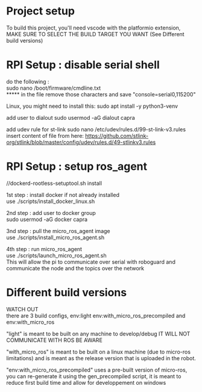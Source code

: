 # Project setup
To build this project, you'll need vscode with the platformio extension, MAKE SURE TO SELECT THE BUILD TARGET YOU WANT (See Different build versions)

# RPI Setup : disable serial shell
do the following : \
    sudo nano /boot/firmware/cmdline.txt\
    ***** in the file remove those characters and save "console=serial0,115200"

Linux, you might need to install this:
sudo apt install -y python3-venv

add user to dialout
sudo usermod -aG dialout capra

add udev rule for st-link
sudo nano /etc/udev/rules.d/99-st-link-v3.rules
insert content of file from here: 
https://github.com/stlink-org/stlink/blob/master/config/udev/rules.d/49-stlinkv3.rules

# RPI Setup : setup ros_agent
//dockerd-rootless-setuptool.sh install


1st step : install docker if not already installed\
    use ./scripts/install_docker_linux.sh

2nd step : add user to docker group\
    sudo usermod -aG docker capra

3nd step : pull the micro_ros_agent image\
    use ./scripts/install_micro_ros_agent.sh

4th step : run micro_ros_agent\
    use ./scripts/launch_micro_ros_agent.sh\
    This will allow the pi to communicate over serial with roboguard and communicate the node and the topics over the network


# Different build versions
WATCH OUT\
there are 3 build configs, env:light env:with_micro_ros_precompiled and env:with_micro_ros

"light" is meant to be built on any machine to develop/debug IT WILL NOT COMMUNICATE WITH ROS BE AWARE

"with_micro_ros" is meant to be built on a linux machine (due to micro-ros limitations) and is meant as the release version that is uploaded in the robot.

"env:with_micro_ros_precompiled" uses a pre-built version of micro-ros, you can re-generate it using the gen_precompiled script, it is meant to reduce first build time and allow for developpement on windows
